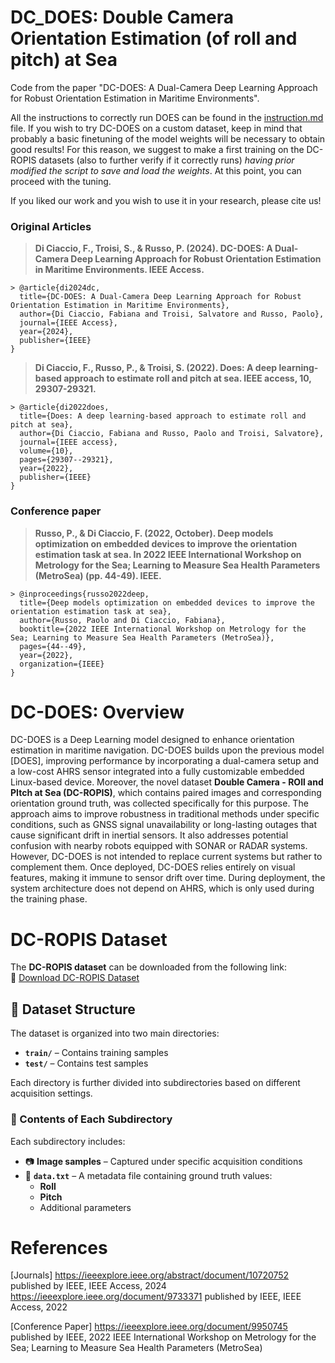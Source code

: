 # DC_DOES: Double Camera Orientation Estimation (of roll and pitch) at Sea
Code from the paper "DC-DOES: A Dual-Camera Deep Learning Approach for Robust Orientation Estimation in Maritime Environments". 

All the instructions to correctly run DOES can be found in the [instruction.md](./instruction.md) file.
If you wish to try DC-DOES on a custom dataset, keep in mind that probably a basic finetuning of the model weights will be necessary to obtain good results! For this reason, we suggest to make a first training on the DC-ROPIS datasets (also to further verify if it correctly runs) *having prior modified the script to save and load the weights*. At this point, you can proceed with the tuning.

If you liked our work and you wish to use it in your research, please cite us!

### Original Articles

> **Di Ciaccio, F., Troisi, S., & Russo, P. (2024). DC-DOES: A Dual-Camera Deep Learning Approach for Robust Orientation Estimation in Maritime Environments. IEEE Access.**

    > @article{di2024dc,
      title={DC-DOES: A Dual-Camera Deep Learning Approach for Robust Orientation Estimation in Maritime Environments},
      author={Di Ciaccio, Fabiana and Troisi, Salvatore and Russo, Paolo},
      journal={IEEE Access},
      year={2024},
      publisher={IEEE}
    }

> **Di Ciaccio, F., Russo, P., & Troisi, S. (2022). Does: A deep learning-based approach to estimate roll and pitch at sea. IEEE access, 10, 29307-29321.**

    > @article{di2022does,
      title={Does: A deep learning-based approach to estimate roll and pitch at sea},
      author={Di Ciaccio, Fabiana and Russo, Paolo and Troisi, Salvatore},
      journal={IEEE access},
      volume={10},
      pages={29307--29321},
      year={2022},
      publisher={IEEE}
    }

### Conference paper
> **Russo, P., & Di Ciaccio, F. (2022, October). Deep models optimization on embedded devices to improve the orientation estimation task at sea. In 2022 IEEE International Workshop on Metrology for the Sea; Learning to Measure Sea Health Parameters (MetroSea) (pp. 44-49). IEEE.**

    > @inproceedings{russo2022deep,
      title={Deep models optimization on embedded devices to improve the orientation estimation task at sea},
      author={Russo, Paolo and Di Ciaccio, Fabiana},
      booktitle={2022 IEEE International Workshop on Metrology for the Sea; Learning to Measure Sea Health Parameters (MetroSea)},
      pages={44--49},
      year={2022},
      organization={IEEE}
    }


# DC-DOES: Overview
DC-DOES is a Deep Learning model designed to enhance orientation estimation in maritime navigation. DC-DOES builds upon the previous model [DOES], improving performance by incorporating a dual-camera setup and a low-cost AHRS sensor integrated into a fully customizable embedded Linux-based device. Moreover, the novel dataset **Double Camera - ROll and PItch at Sea (DC-ROPIS)**, which contains paired images and corresponding orientation ground truth, was collected specifically for this purpose.
The approach aims to improve robustness in traditional methods under specific conditions, such as GNSS signal unavailability or long-lasting outages that cause significant drift in inertial sensors. It also addresses potential confusion with nearby robots equipped with SONAR or RADAR systems. However, DC-DOES is not intended to replace current systems but rather to complement them. 
Once deployed, DC-DOES relies entirely on visual features, making it immune to sensor drift over time. During deployment, the system architecture does not depend on AHRS, which is only used during the training phase.
<!--- ### DANAE Roll estimation - OXIO Dataset

![plot](./Results_Figure/oxford_LKF_phi.jpg)
![plot](./Results_Figure/oxford_danae1_phi.jpg)

### DANAE Pitch estimation - UCS Dataset
![plot](./Results_Figure/ucs_lkf_theta.jpg)
![plot](./Results_Figure/ucs_danae1_theta.jpg)

DANAE++ is the enhanced version of the first architecture: it is able to denoise IMU/AHRS data obtained through both the Linear (LKF) and Extended (EKF) Kalman filter-derived values. Better results are achieved by DANAE++ also when compared to common low-pass filters (in our study, the [Butter LP filter](https://docs.scipy.org/doc/scipy/reference/generated/scipy.signal.butter.html
) and the [Uniform1d filter](https://docs.scipy.org/doc/scipy/reference/generated/scipy.ndimage.uniform_filter.html) both provided by the Scipy library).

The following images shows the results obtained by DANAE++ w.r.t. the roll angle estimation provided by the EKF and the LP filters for the OXIO Dataset, together with DANAE++ performance on the pitch angle estimation for the UCS Dataset.

### DANAE++ Roll estimation - OXIO Dataset
![plot](./Results_Figure/oxford_EKF_phi.jpg)
![plot](./Results_Figure/oxford_danae++_phi.jpg)
![plot](./Results_Figure/comparative_filters_butter_phi.jpg)
![plot](./Results_Figure/comparative_filters_uniform_phi.jpg)

### DANAE++ Pitch estimation - UCS Dataset
![plot](./Results_Figure/ucs_ekf_theta.jpg)
![plot](./Results_Figure/ucs_danae++_theta.jpg) ... -->


# DC-ROPIS Dataset

The **DC-ROPIS dataset** can be downloaded from the following link:  
🔗 [Download DC-ROPIS Dataset](https://studentiuniparthenope-my.sharepoint.com/:u:/g/personal/fabiana_diciaccio_studenti_uniparthenope_it/EUL0gccLZ21Fhn0B83ixg5IBNHkFRINY7qP1v4ThdPpf2g?e=8Jt3lC)

## 📂 Dataset Structure

The dataset is organized into two main directories:

- **`train/`** – Contains training samples  
- **`test/`** – Contains test samples  

Each directory is further divided into subdirectories based on different acquisition settings.

### 📁 Contents of Each Subdirectory

Each subdirectory includes:

- 📷 **Image samples** – Captured under specific acquisition conditions  
- 📄 **`data.txt`** – A metadata file containing ground truth values:
  - **Roll**
  - **Pitch**
  - Additional parameters
 


# References
[Journals]
https://ieeexplore.ieee.org/abstract/document/10720752 published by IEEE, IEEE Access, 2024
https://ieeexplore.ieee.org/document/9733371 published by IEEE, IEEE Access, 2022

[Conference Paper]
https://ieeexplore.ieee.org/document/9950745 published by IEEE, 2022 IEEE International Workshop on Metrology for the Sea; Learning to Measure Sea Health Parameters (MetroSea)
